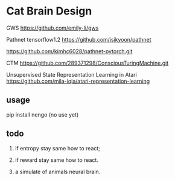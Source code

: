 # Cat Brain Design

GWS
https://github.com/emily-li/gws

Pathnet tensorflow1.2
https://github.com/jsikyoon/pathnet

https://github.com/kimhc6028/pathnet-pytorch.git

CTM
https://github.com/289371298/ConsciousTuringMachine.git

Unsupervised State Representation Learning in Atari
https://github.com/mila-iqia/atari-representation-learning


## usage

pip install nengo (no use yet)


## todo

1. if entropy stay same how to react;

2. if reward stay same how to react.

3. a simulate of animals neural brain.
